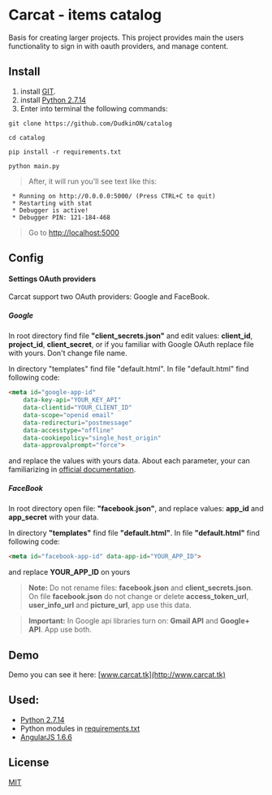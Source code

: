 # Carcat - items catalog 

Basis for creating larger projects. This project provides 
main the users functionality to sign in with oauth providers, and manage content.

## Install
1. install  [GIT](https://git-scm.com/downloads).
2. install [Python 2.7.14](https://www.python.org/downloads/release/python-2714/)
2. Enter into terminal the following commands:

```git
git clone https://github.com/DudkinON/catalog
```
```
cd catalog
```
```
pip install -r requirements.txt
```

```
python main.py 
```

> After, it will run you'll see text like this:

```
 * Running on http://0.0.0.0:5000/ (Press CTRL+C to quit)
 * Restarting with stat
 * Debugger is active!
 * Debugger PIN: 121-184-468
```

> Go to [http://localhost:5000](http://localhost:5000)

## Config
#### Settings OAuth providers
Carcat support two OAuth providers: Google and FaceBook.

##### Google
In root directory find file **"client_secrets.json"** and edit values: **client_id**, 
**project_id**, **client_secret**, or if you familiar with Google OAuth replace file 
with yours. Don't change file name.

In directory "templates" find file "default.html". In file "default.html" find 
following code:
```html
<meta id="google-app-id"
    data-key-api="YOUR_KEY_API"
    data-clientid="YOUR_CLIENT_ID"
    data-scope="openid email"
    data-redirecturi="postmessage"
    data-accesstype="offline"
    data-cookiepolicy="single_host_origin"
    data-approvalprompt="force">
```
and replace the values with yours data. About each parameter, your can 
familiarizing in [official documentation](https://developers.google.com/api-client-library/).

##### FaceBook
In root directory open file: **"facebook.json"**, and replace values: **app_id** 
and **app_secret** with your data.

In directory **"templates"** find file **"default.html"**. In file 
**"default.html"** find following code:

```html
<meta id="facebook-app-id" data-app-id="YOUR_APP_ID">
```
and replace **YOUR_APP_ID** on yours


> **Note:** Do not rename files: **facebook.json** and **client_secrets.json**.
On file **facebook.json** do not change or delete **access_token_url**, 
**user_info_url** and **picture_url**, app use this data.

> **Important:** In Google api libraries turn on: **Gmail API** and **Google+ API**. 
App use both.


## Demo
Demo you can see it here: [www.carcat.tk](http://www.carcat.tk)

## Used:

* [Python 2.7.14](https://www.python.org/downloads/release/python-2714/)
* Python modules in [requirements.txt](requirements.txt)
* [AngularJS 1.6.6](https://angularjs.org/)

## License

[MIT](LICENSE)